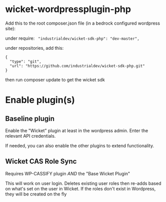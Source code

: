 # wicket-wordpressplugin-php

Add this to the root composer.json file (in a bedrock configured wordpress site):

under require:
` "industrialdev/wicket-sdk-php": "dev-master",`

under repositories, add this:
```
{
  "type": "git",
  "url": "https://github.com/industrialdev/wicket-sdk-php.git"
}
```

then run composer update to get the wicket sdk

# Enable plugin(s)

## Baseline plugin
Enable the "Wicket" plugin at least in the wordpress admin. Enter the relevant API credentials.

If needed, you can also enable the other plugins to extend functionality.

## Wicket CAS Role Sync

Requires WP-CASSIFY plugin *AND* the "Base Wicket Plugin"

This will work on user login. Deletes existing user roles then re-adds based on what's set on the user in Wicket. If the roles don't exist in
Wordpress, they will be created on the fly
